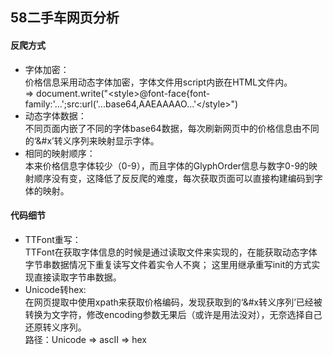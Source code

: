 ## 58二手车网页分析
#### 反爬方式
- 字体加密：   
价格信息采用动态字体加密，字体文件用script内嵌在HTML文件内。   
=> document.write("\<style>@font-face{font-family:'...';src:url('...base64,AAEAAAAO...'\</style>")   
- 动态字体数据：   
不同页面内嵌了不同的字体base64数据，每次刷新网页中的价格信息由不同的‘&#x’转义序列来映射显示字体。
- 相同的映射顺序：   
本来价格信息字体较少（0-9），而且字体的GlyphOrder信息与数字0-9的映射顺序没有变，这降低了反反爬的难度，每次获取页面可以直接构建编码到字体的映射。

#### 代码细节
- TTFont重写：   
TTFont在获取字体信息的时候是通过读取文件来实现的，在能获取动态字体字节串数据情况下重复读写文件着实令人不爽；
这里用继承重写init的方式实现直接读取字节串数据。
- Unicode转hex:   
在网页提取中使用xpath来获取价格编码，发现获取到的‘&#x转义序列’已经被转换为文字符，修改encoding参数无果后（或许是用法没对），无奈选择自己还原转义序列。   
路径：Unicode => ascII => hex
 

